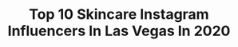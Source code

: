 ---
title: Top 10 Skincare Instagram Influencers In Las Vegas In 2020
description: >-
  Find top skincare Instagram influencers in Las Vegas in 2020. Most popular hashtags: #lasvegas #makeup #beauty #skincare.
platform: Instagram
profiles:
  - username: "mermaidinheels"
    fullname: >-
      Cielo Fronteras
    location: "United States"
    followers: 93633
    engagement: 156
    commentsToLikes: 0.040720
    id: ck13c1hwxy5uf0i19co3fbycs
    verified: false
    hashtags: "#farmacyedgy, #hustle, #giftcard, #teriyaki"
  - username: "harmonyswank"
    fullname: >-
      𝓗𝓪𝓻𝓶𝓸𝓷𝔂 𝓢𝔀𝓪𝓷𝓴
    location: "United States"
    followers: 81524
    engagement: 163
    commentsToLikes: 0.037368
    id: ck5q76fi205wz0i11rw8zsvjz
    verified: false
    hashtags: "#zurimeadow, #wwdmagic, #healinghippies, #converse"
  - username: "markuskaulius"
    fullname: >-
      Markus Kaulius
    location: "United States"
    followers: 112788
    engagement: 227
    commentsToLikes: 0.159016
    id: ck5q106z08m7b0i11pv9qblec
    verified: false
    hashtags: "#antibullying, #antiaging, #joeexoticchallenge, #simpsons"
  - username: "shelbyvert"
    fullname: >-
      Shelby Vert
    location: "United States"
    followers: 44759
    engagement: 163
    commentsToLikes: 0.203653
    id: ck55pzqvwbr830i11rt1d55j4
    verified: false
    hashtags: "#mirror, #bandtee, #lips, #bachelor"
  - username: "jessyykatt"
    fullname: >-
      Jessica
    location: "United States"
    followers: 45519
    engagement: 108
    commentsToLikes: 0.053321
    id: ck6u4w93765920j7167tuz932
    verified: false
    hashtags: "#freelanceartist, #muah, #glamour, #newshow"
  - username: "persnicketysavi"
    fullname: >-
      ✨Savi✨
    location: "United States"
    followers: 5079
    engagement: 2350
    commentsToLikes: 0.218488
    id: ck6togu7ve0870j71irytogwc
    verified: false
    hashtags: "#365inskincare, #skincarereviews, #maturewomen, #discoverunder7k"
  - username: "oscarpicazophotographer"
    fullname: >-
      Las Vegas Photographer
    location: "United States"
    followers: 20474
    engagement: 235
    commentsToLikes: 0.080925
    id: ck5q6rn3pyksc0i11fx5m9xre
    verified: false
    hashtags: "#animallovers, #sexyboys, #cover, #russian"
  - username: "blissbrie"
    fullname: >-
      BRIDGET
    location: "United States"
    followers: 6509
    engagement: 506
    commentsToLikes: 0.131767
    id: ck6u0h4g8fnyl0j71fs5fugge
    verified: false
    hashtags: "#octolyfamily, #ootn, #styled, #freshbeauty"
  - username: "steffanie.a.mua"
    fullname: >-
      ✨M A K E U P  M A G I C I A N✨
    location: "United States"
    followers: 4512
    engagement: 1037
    commentsToLikes: 0.086109
    id: ck135gz7x1dab0i19w0fjn7cc
    verified: false
    hashtags: "#avantgarde, #boysinmakeup, #goofproofbrowpencil, #quarantineandchill"
  - username: "anaandreaxoxo"
    fullname: >-
      Ana Andrea YouTube
    location: "United States"
    followers: 12421
    engagement: 326
    commentsToLikes: 0.121890
    id: ck5c2jhssxdaz0i11nmqu1uvw
    verified: false
    hashtags: "#sparkle, #houseplants, #formybabyboy, #ilovetarget"
---